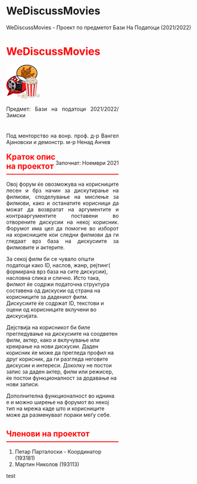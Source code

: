 # WeDiscussMovies
WeDiscussMovies - Проект по предметот Бази На Податоци (2021/2022)

<h1 style="color: red">WeDiscussMovies</h1>
<div style="float: left; width: 60%;">

<img src="/img/logo.png" style="display: block; float:left; height: auto; width: 30%;" align="right" alt="q">
<h4 style="display: block; font-weight: normal; text-align: justify; float: right">Предмет: Бази на податоци 2021/2022/Зимски</h4><br>
<h4 style="display: block; font-weight: normal; text-align: justify; float: right">Под менторство на вонр. проф. д-р Вангел Ајановски и демонстр. м-р Ненад Анчев</h4><br>
<h4 style="display: block; font-weight: normal; text-align: justify; float: right">Започнат: Ноември 2021</h4><br><br>
<h2 style="padding-bottom: 8px; border-bottom: 2px solid red; color: red">Краток опис на проектот</h2>
<p style="text-align: justify">
Овој форум ќе овозможува на корисниците лесен и брз начин за дискутирање на филмови, споделување на мислење за филмови, како и останатите корисници да можат да возвратат на аргументите и контрааргументите поставени во отворените дискусии на некој корисник. Форумот има цел да помогне во изборот на корисниците кои следни филмови да ги гледаат врз база на дискусиите за филмовите и актерите.

За секој филм би се чувало општи податоци како ID, наслов, жанр, рејтинг( формирана врз база на сите дискусии), насловна слика и слично. Исто така, филмот ќе содржи податочна структура составена од дискусии од страна на корисниците за дадениот филм. Дискусиите ќе содржат ID, текстови и оцени од корисниците вклучени во дискусијата.

Дејствија на корисникот би биле прегледување на дискусиите на соодветен филм, актер, како и вклучување или креирање на нови дискусии. Даден корисник ќе може да прегледа профил на друг корисник, да ги разгледа неговите дискусии и интереси. Доколку не постои запис за даден актер, филм или режисер, ќе постои функционалност за додавање на нови записи.

Дополнителна функционалност во иднина е и можно ширење на форумот во некој тип на мрежа каде што и корисниците може да разменуваат пораки меѓу себе.
</p>

<h2 style="padding-bottom: 8px; border-bottom: 2px solid red; color: red">Членови на проектот</h2>
<ol>
	<li>Петар Парталоски - Координатор (193181)</li>
	<li>Мартин Николов (193113)</li>
</ol>
test
</div>

